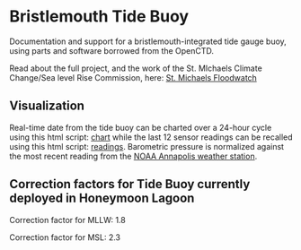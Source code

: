 # Bristlemouth Tide Buoy
Documentation and support for a bristlemouth-integrated tide gauge buoy, using parts and software borrowed from the OpenCTD. 

Read about the full project, and the work of the St. MIchaels Climate Change/Sea level Rise Commission, here: [St. Michaels Floodwatch](https://www.stmichaelsfloodwatch.com/)

## Visualization

Real-time date from the tide buoy can be charted over a 24-hour cycle using this html script: [chart](https://oceanographyforeveryone.github.io/tidebuoy/chart) while the last 12 sensor readings can be recalled using this html script: [readings](https://oceanographyforeveryone.github.io/tidebuoy/readings.html). Barometric pressure is normalized against the most recent reading from the [NOAA Annapolis weather station](https://tidesandcurrents.noaa.gov/stationhome.html?id=8575512).  

## Correction factors for Tide Buoy currently deployed in Honeymoon Lagoon

Correction factor for MLLW: 1.8

Correction factor for MSL: 2.3
